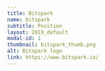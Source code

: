 ```yaml
---
title: Bitspark
name: bitspark
subtitle: Position
layout: 2019_default
modal-id: 1
thumbnail: bitspark_thumb.png
alt: Bitspark logo
link: https://www.bitspark.io/
---
```

